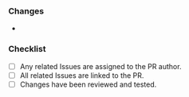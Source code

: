 ### Changes

-

### Checklist

- [ ] Any related Issues are assigned to the PR author.
- [ ] All related Issues are linked to the PR.
- [ ] Changes have been reviewed and tested.
